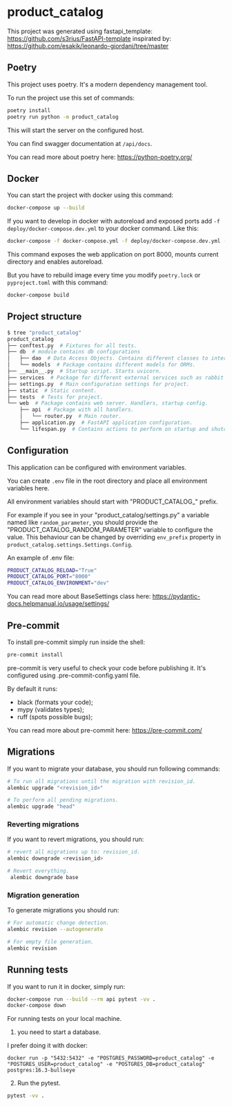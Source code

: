 # product_catalog

This project was generated using fastapi_template: https://github.com/s3rius/FastAPI-template
inspirated by: https://github.com/esakik/leonardo-giordani/tree/master

## Poetry

This project uses poetry. It's a modern dependency management
tool.

To run the project use this set of commands:

```bash
poetry install
poetry run python -m product_catalog
```

This will start the server on the configured host.

You can find swagger documentation at `/api/docs`.

You can read more about poetry here: https://python-poetry.org/

## Docker

You can start the project with docker using this command:

```bash
docker-compose up --build
```

If you want to develop in docker with autoreload and exposed ports add `-f deploy/docker-compose.dev.yml` to your docker command.
Like this:

```bash
docker-compose -f docker-compose.yml -f deploy/docker-compose.dev.yml --project-directory . up --build
```

This command exposes the web application on port 8000, mounts current directory and enables autoreload.

But you have to rebuild image every time you modify `poetry.lock` or `pyproject.toml` with this command:

```bash
docker-compose build
```

## Project structure

```bash
$ tree "product_catalog"
product_catalog
├── conftest.py  # Fixtures for all tests.
├── db  # module contains db configurations
│   ├── dao  # Data Access Objects. Contains different classes to interact with database.
│   └── models  # Package contains different models for ORMs.
├── __main__.py  # Startup script. Starts uvicorn.
├── services  # Package for different external services such as rabbit or redis etc.
├── settings.py  # Main configuration settings for project.
├── static  # Static content.
├── tests  # Tests for project.
└── web  # Package contains web server. Handlers, startup config.
    ├── api  # Package with all handlers.
    │   └── router.py  # Main router.
    ├── application.py  # FastAPI application configuration.
    └── lifespan.py  # Contains actions to perform on startup and shutdown.
```

## Configuration

This application can be configured with environment variables.

You can create `.env` file in the root directory and place all
environment variables here. 

All environment variables should start with "PRODUCT_CATALOG_" prefix.

For example if you see in your "product_catalog/settings.py" a variable named like
`random_parameter`, you should provide the "PRODUCT_CATALOG_RANDOM_PARAMETER" 
variable to configure the value. This behaviour can be changed by overriding `env_prefix` property
in `product_catalog.settings.Settings.Config`.

An example of .env file:
```bash
PRODUCT_CATALOG_RELOAD="True"
PRODUCT_CATALOG_PORT="8000"
PRODUCT_CATALOG_ENVIRONMENT="dev"
```

You can read more about BaseSettings class here: https://pydantic-docs.helpmanual.io/usage/settings/

## Pre-commit

To install pre-commit simply run inside the shell:
```bash
pre-commit install
```

pre-commit is very useful to check your code before publishing it.
It's configured using .pre-commit-config.yaml file.

By default it runs:
* black (formats your code);
* mypy (validates types);
* ruff (spots possible bugs);


You can read more about pre-commit here: https://pre-commit.com/

## Migrations

If you want to migrate your database, you should run following commands:
```bash
# To run all migrations until the migration with revision_id.
alembic upgrade "<revision_id>"

# To perform all pending migrations.
alembic upgrade "head"
```

### Reverting migrations

If you want to revert migrations, you should run:
```bash
# revert all migrations up to: revision_id.
alembic downgrade <revision_id>

# Revert everything.
 alembic downgrade base
```

### Migration generation

To generate migrations you should run:
```bash
# For automatic change detection.
alembic revision --autogenerate

# For empty file generation.
alembic revision
```


## Running tests

If you want to run it in docker, simply run:

```bash
docker-compose run --build --rm api pytest -vv .
docker-compose down
```

For running tests on your local machine.
1. you need to start a database.

I prefer doing it with docker:
```
docker run -p "5432:5432" -e "POSTGRES_PASSWORD=product_catalog" -e "POSTGRES_USER=product_catalog" -e "POSTGRES_DB=product_catalog" postgres:16.3-bullseye
```


2. Run the pytest.
```bash
pytest -vv .
```
